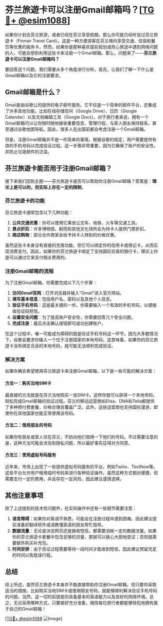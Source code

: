 # 芬兰旅遊卡可以注册Gmail邮箱吗？[[TG💪+ @esim1088](https://t.me/s/esim1088)]

如果你计划去芬兰旅游，或者已经在芬兰享受假期，那么你可能已经听说过芬兰旅遊卡（Finnair Travel Card）。这是一种方便游客在芬兰境内享受交通、住宿和餐饮等优惠的服务卡。然而，如果你是那种喜欢提前规划或担心旅途中遇到网络问题的人，可能会想到利用这张卡来注册一个Gmail邮箱。那么，问题来了——**芬兰旅遊卡可以注册Gmail邮箱吗？**

要回答这个问题，我们需要从多个角度进行分析。首先，让我们了解一下什么是Gmail邮箱以及它的注册要求。

## Gmail邮箱是什么？

Gmail是由谷歌公司提供的电子邮件服务。它不仅是一个简单的邮件平台，还集成了许多其他功能，比如在线存储空间（Google Drive）、日历（Google Calendar）以及文档编辑工具（Google Docs）。对于旅行者来说，拥有一个Gmail邮箱可以让你随时随地接收重要信息、管理行程、与家人朋友保持联系，甚至通过谷歌地图导航。因此，很多人在出国前都会考虑注册一个Gmail邮箱。

但是，注册Gmail邮箱并不是一件简单的事情。根据谷歌的规定，用户需要提供有效的手机号码以完成验证过程。这一步骤非常重要，因为它确保了账户的安全性，并防止垃圾邮件的泛滥。

## 芬兰旅遊卡能否用于注册Gmail邮箱？

接下来我们回到主题——芬兰旅遊卡是否可以帮助你注册Gmail邮箱？答案是：**理论上是可以的，但实际上存在一定的限制**。

### 芬兰旅遊卡的功能

芬兰旅遊卡通常包含以下几种功能：

1. **公共交通优惠**：你可以使用它乘坐公交车、地铁、火车等交通工具。
2. **景点折扣**：许多博物馆、剧院和其他文化场所会为持卡人提供门票折扣。
3. **商店购物**：部分合作商家会给予持卡人特别的价格优惠。

虽然这张卡本身没有直接的充值功能，但它可以绑定你的信用卡或借记卡，从而实现消费支付。因此，如果你的芬兰旅遊卡绑定了支持国际交易的银行卡，理论上你是可以通过它来支付相关费用的。

### 注册Gmail邮箱的流程

为了注册Gmail邮箱，你需要完成以下几个步骤：

1. **访问Gmail官网**：打开浏览器并输入“Gmail”进入官方网站。
2. **填写基本信息**：包括用户名、密码以及其他个人信息。
3. **验证手机号码**：这是最关键的一步。你需要输入一个有效的手机号码，以便接收验证码短信。
4. **设置安全问题**：为了提高账户安全性，你需要回答几个安全问题。
5. **完成注册**：最后点击确认按钮即可成功创建账户。

在这个过程中，唯一可能成为障碍的就是验证手机号码这一环节。因为大多数情况下，谷歌会要求你输入一个位于注册国家的本地号码。这意味着，如果你的芬兰旅遊卡没有绑定合适的本地号码，就可能无法顺利完成验证。

### 解决方案

如果你确实希望使用芬兰旅遊卡来注册Gmail邮箱，以下是一些可能的解决方案：

#### 方法一：购买当地SIM卡
最直接的方法就是在芬兰当地购买一张SIM卡。这样你就可以获得一个本地号码，轻松完成Gmail邮箱的验证过程。芬兰的移动运营商如Elisa、DNA和Telia都提供了多种预付费套餐，价格合理且覆盖广泛。此外，这些运营商也支持国际漫游，即使你在其他国家也能正常使用该号码。

#### 方法二：借用朋友的号码
如果你有朋友或家人住在芬兰，不妨向他们借用一下他们的号码。不过需要注意的是，这种方法可能会涉及到隐私问题，所以最好事先征得对方同意。

#### 方法三：使用虚拟号码服务
近年来，市场上出现了一些提供虚拟号码服务的平台，例如Twilio、TextNow等。这些平台允许用户租用临时号码来进行各种验证操作。虽然这种方式相对便捷，但需要支付一定的费用，并且存在一定风险，因此建议谨慎选择。

## 其他注意事项

除了上述提到的技术性问题外，在实际操作中还有一些细节需要注意：

1. **语言障碍**：如果你对英语不熟悉，可能会在注册过程中遇到困难。因此建议提前准备好翻译软件或请教懂英语的朋友帮忙指导。
2. **数据流量**：无论是浏览网页还是接收短信，都需要消耗一定的数据流量。如果你的芬兰旅遊卡套餐中包含足够的流量，那就可以放心大胆地尝试；否则就需要额外购买补充包。
3. **时间安排**：由于验证过程需要等待一段时间才能收到短信，因此建议预留充足的时间以免耽误行程。

## 总结

综上所述，虽然芬兰旅遊卡本身并不能直接帮助你注册Gmail邮箱，但只要你采取适当的措施，比如购买当地SIM卡或借用朋友号码，就能够顺利解决验证手机号码的问题。当然，这一切的前提是你具备基本的英语能力以及良好的网络环境。总之，无论采用哪种方式，只要做好充分准备，相信每位旅行者都能够轻松地拥有属于自己的Gmail邮箱！

[[TG💪+ @esim1088](https://t.me/s/esim1088) ![Image](https://i.postimg.cc/4NQfJmqS/Snipaste-2025-05-13-00-14-12.png)]